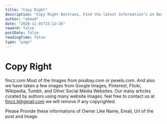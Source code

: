 ```yaml
---
title: "Copy Right"
description: "Copy Right Bestrani, Find the latest Information’s on Beauty, Fashion, Makeup, and more. Our Information is Highly confident and suggested Lifestyle Resources on the Internet."
author: "ahmad"
date: "2020-11-01T15:12:36"
reward: false
postDate: false
readingTime: false
type: "page"
---
```



Copy Right
============
  
fincz.com Most of the Images from pixabay.com or pexels.com. And also we have taken a few images from Google Images, Pinterest, Flickr, Wikipedia, Tumblr, and Other Social Media Websites. Our many articles curated by authors using many website images. feel free to contact us at fincz.it@gmail.com we will remove if any copyrighted.

Please Provide these informations of Owner Like Name, Email, Url of the post and Image.


